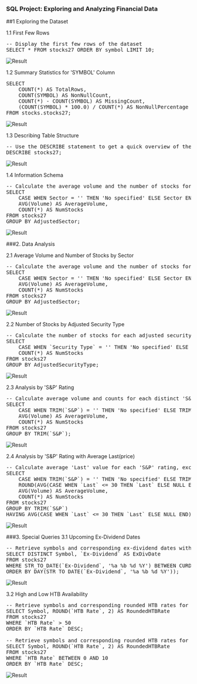 ### SQL Project: Exploring and Analyzing Financial Data
##1 Exploring the Dataset


1.1 First Few Rows

<pre>
-- Display the first few rows of the dataset
SELECT * FROM stocks27 ORDER BY symbol LIMIT 10;
</pre>

![Result](https://iili.io/Jzm8RkJ.jpg)


1.2 Summary Statistics for 'SYMBOL' Column

<pre>
SELECT
    COUNT(*) AS TotalRows,
    COUNT(SYMBOL) AS NonNullCount,
    COUNT(*) - COUNT(SYMBOL) AS MissingCount,
    (COUNT(SYMBOL) * 100.0) / COUNT(*) AS NonNullPercentage
FROM stocks.stocks27;
</pre>

![Result](https://iili.io/JzmQmI1.jpg)

1.3 Describing Table Structure

<pre>
-- Use the DESCRIBE statement to get a quick overview of the table structure
DESCRIBE stocks27;
</pre>

![Result](https://iili.io/Jzmyd4n.jpg)

1.4 Information Schema

<pre>
-- Calculate the average volume and the number of stocks for each sector
SELECT
    CASE WHEN Sector = '' THEN 'No specified' ELSE Sector END AS AdjustedSector,
    AVG(Volume) AS AverageVolume,
    COUNT(*) AS NumStocks
FROM stocks27
GROUP BY AdjustedSector;
</pre>


![Result](https://iili.io/Jzpd1Dv.jpg)

###2. Data Analysis

2.1 Average Volume and Number of Stocks by Sector

<pre>
-- Calculate the average volume and the number of stocks for each sector
SELECT
    CASE WHEN Sector = '' THEN 'No specified' ELSE Sector END AS AdjustedSector,
    AVG(Volume) AS AverageVolume,
    COUNT(*) AS NumStocks
FROM stocks27
GROUP BY AdjustedSector;
</pre>

![Result](https://iili.io/JzpFxNs.jpg)

2.2 Number of Stocks by Adjusted Security Type

<pre>
-- Calculate the number of stocks for each adjusted security type
SELECT
    CASE WHEN `Security Type` = '' THEN 'No specified' ELSE `Security Type` END AS AdjustedSecurityType,
    COUNT(*) AS NumStocks
FROM stocks27
GROUP BY AdjustedSecurityType;
</pre>

![Result](https://iili.io/JzpfzG4.jpg)

2.3 Analysis by 'S&P' Rating

<pre>
-- Calculate average volume and counts for each distinct 'S&P' rating
SELECT
    CASE WHEN TRIM(`S&P`) = '' THEN 'No specified' ELSE TRIM(`S&P`) END AS "S&P_Rating",
    AVG(Volume) AS AverageVolume,
    COUNT(*) AS NumStocks
FROM stocks27
GROUP BY TRIM(`S&P`);
</pre>

![Result](https://iili.io/JzpoWT7.jpg)


2.4 Analysis by 'S&P' Rating with Average Last(price)

<pre>
-- Calculate average 'Last' value for each 'S&P' rating, excluding values higher than 30
SELECT
    CASE WHEN TRIM(`S&P`) = '' THEN 'No specified' ELSE TRIM(`S&P`) END AS "S&P_Rating",
    ROUND(AVG(CASE WHEN `Last` <= 30 THEN `Last` ELSE NULL END), 2) AS AverageLast,
    AVG(Volume) AS AverageVolume,
    COUNT(*) AS NumStocks
FROM stocks27
GROUP BY TRIM(`S&P`)
HAVING AVG(CASE WHEN `Last` <= 30 THEN `Last` ELSE NULL END) IS NOT NULL;
</pre>

![Result](https://iili.io/JzpzNdx.jpg)

###3. Special Queries
3.1 Upcoming Ex-Dividend Dates

<pre>
-- Retrieve symbols and corresponding ex-dividend dates within the next 30 days
SELECT DISTINCT Symbol, `Ex-Dividend` AS ExDivDate
FROM stocks27
WHERE STR_TO_DATE(`Ex-Dividend`, '%a %b %d %Y') BETWEEN CURDATE() AND CURDATE() + INTERVAL 30 DAY
ORDER BY DAY(STR_TO_DATE(`Ex-Dividend`, '%a %b %d %Y'));
</pre>


![Result](https://iili.io/JzpTuFs.jpg)

3.2 High and Low HTB Availability

<pre>
-- Retrieve symbols and corresponding rounded HTB rates for high availability
SELECT Symbol, ROUND(`HTB Rate`, 2) AS RoundedHTBRate
FROM stocks27
WHERE `HTB Rate` > 50
ORDER BY `HTB Rate` DESC;

-- Retrieve symbols and corresponding rounded HTB rates for low availability
SELECT Symbol, ROUND(`HTB Rate`, 2) AS RoundedHTBRate
FROM stocks27
WHERE `HTB Rate` BETWEEN 0 AND 10
ORDER BY `HTB Rate` DESC;
</pre>

![Result](https://iili.io/Jzp5tI4.jpg)







































